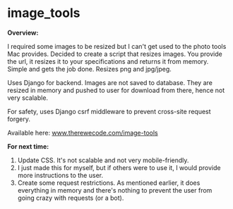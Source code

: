 # image_tools

**Overview:**

I required some images to be resized but I can't get used to the photo tools Mac provides. Decided to create a script that resizes images. You provide the url, it resizes it to your specifications and returns it from memory. Simple and gets the job done. Resizes png and jpg/jpeg.

Uses Django for backend. Images are not saved to database. They are resized in memory and pushed to user for download from there, hence not very scalable.

For safety, uses Django csrf middleware to prevent cross-site request forgery.

Available here: www.therewecode.com/image-tools

**For next time:**
1. Update CSS. It's not scalable and not very mobile-friendly.
2. I just made this for myself, but if others were to use it, I would provide more instructions to the user.
3. Create some request restrictions. As mentioned earlier, it does everything in memory and there's nothing to prevent the user from going crazy with requests (or a bot).
